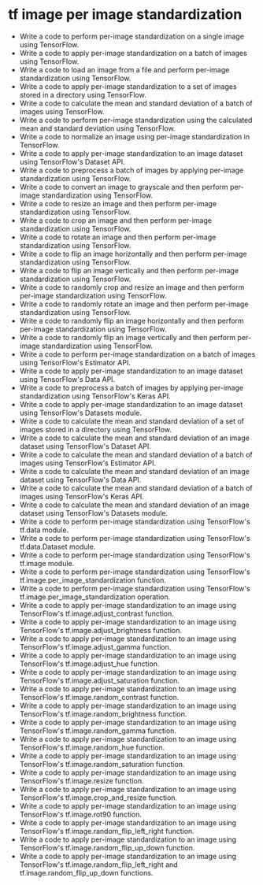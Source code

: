 # tf image per image standardization

- Write a code to perform per-image standardization on a single image using TensorFlow.
- Write a code to apply per-image standardization on a batch of images using TensorFlow.
- Write a code to load an image from a file and perform per-image standardization using TensorFlow.
- Write a code to apply per-image standardization to a set of images stored in a directory using TensorFlow.
- Write a code to calculate the mean and standard deviation of a batch of images using TensorFlow.
- Write a code to perform per-image standardization using the calculated mean and standard deviation using TensorFlow.
- Write a code to normalize an image using per-image standardization in TensorFlow.
- Write a code to apply per-image standardization to an image dataset using TensorFlow's Dataset API.
- Write a code to preprocess a batch of images by applying per-image standardization using TensorFlow.
- Write a code to convert an image to grayscale and then perform per-image standardization using TensorFlow.
- Write a code to resize an image and then perform per-image standardization using TensorFlow.
- Write a code to crop an image and then perform per-image standardization using TensorFlow.
- Write a code to rotate an image and then perform per-image standardization using TensorFlow.
- Write a code to flip an image horizontally and then perform per-image standardization using TensorFlow.
- Write a code to flip an image vertically and then perform per-image standardization using TensorFlow.
- Write a code to randomly crop and resize an image and then perform per-image standardization using TensorFlow.
- Write a code to randomly rotate an image and then perform per-image standardization using TensorFlow.
- Write a code to randomly flip an image horizontally and then perform per-image standardization using TensorFlow.
- Write a code to randomly flip an image vertically and then perform per-image standardization using TensorFlow.
- Write a code to perform per-image standardization on a batch of images using TensorFlow's Estimator API.
- Write a code to apply per-image standardization to an image dataset using TensorFlow's Data API.
- Write a code to preprocess a batch of images by applying per-image standardization using TensorFlow's Keras API.
- Write a code to apply per-image standardization to an image dataset using TensorFlow's Datasets module.
- Write a code to calculate the mean and standard deviation of a set of images stored in a directory using TensorFlow.
- Write a code to calculate the mean and standard deviation of an image dataset using TensorFlow's Dataset API.
- Write a code to calculate the mean and standard deviation of a batch of images using TensorFlow's Estimator API.
- Write a code to calculate the mean and standard deviation of an image dataset using TensorFlow's Data API.
- Write a code to calculate the mean and standard deviation of a batch of images using TensorFlow's Keras API.
- Write a code to calculate the mean and standard deviation of an image dataset using TensorFlow's Datasets module.
- Write a code to perform per-image standardization using TensorFlow's tf.data module.
- Write a code to perform per-image standardization using TensorFlow's tf.data.Dataset module.
- Write a code to perform per-image standardization using TensorFlow's tf.image module.
- Write a code to perform per-image standardization using TensorFlow's tf.image.per_image_standardization function.
- Write a code to perform per-image standardization using TensorFlow's tf.image.per_image_standardization operation.
- Write a code to apply per-image standardization to an image using TensorFlow's tf.image.adjust_contrast function.
- Write a code to apply per-image standardization to an image using TensorFlow's tf.image.adjust_brightness function.
- Write a code to apply per-image standardization to an image using TensorFlow's tf.image.adjust_gamma function.
- Write a code to apply per-image standardization to an image using TensorFlow's tf.image.adjust_hue function.
- Write a code to apply per-image standardization to an image using TensorFlow's tf.image.adjust_saturation function.
- Write a code to apply per-image standardization to an image using TensorFlow's tf.image.random_contrast function.
- Write a code to apply per-image standardization to an image using TensorFlow's tf.image.random_brightness function.
- Write a code to apply per-image standardization to an image using TensorFlow's tf.image.random_gamma function.
- Write a code to apply per-image standardization to an image using TensorFlow's tf.image.random_hue function.
- Write a code to apply per-image standardization to an image using TensorFlow's tf.image.random_saturation function.
- Write a code to apply per-image standardization to an image using TensorFlow's tf.image.resize function.
- Write a code to apply per-image standardization to an image using TensorFlow's tf.image.crop_and_resize function.
- Write a code to apply per-image standardization to an image using TensorFlow's tf.image.rot90 function.
- Write a code to apply per-image standardization to an image using TensorFlow's tf.image.random_flip_left_right function.
- Write a code to apply per-image standardization to an image using TensorFlow's tf.image.random_flip_up_down function.
- Write a code to apply per-image standardization to an image using TensorFlow's tf.image.random_flip_left_right and tf.image.random_flip_up_down functions.